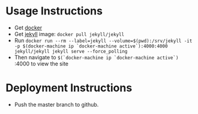 # Usage Instructions

- Get [docker](https://docs.docker.com/engine/installation/)
- Get [jekyll](https://hub.docker.com/r/jekyll/jekyll/) image: `docker pull jekyll/jekyll`
- Run ``docker run --rm --label=jekyll --volume=$(pwd):/srv/jekyll -it -p $(docker-machine ip `docker-machine active`):4000:4000 jekyll/jekyll jekyll serve --force_polling``
- Then navigate to ``$(`docker-machine ip `docker-machine active`) ``:4000 to view the site

# Deployment Instructions

- Push the master branch to github.
